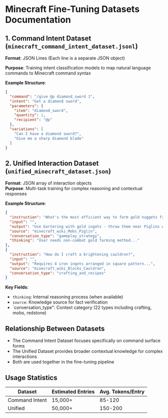 # Minecraft Fine-Tuning Datasets Documentation

## 1. Command Intent Dataset (`minecraft_command_intent_dataset.jsonl`)

**Format**: JSON Lines (Each line is a separate JSON object)

**Purpose**: Training intent classification models to map natural language commands to Minecraft command syntax

**Example Structure**:
```json
{
  "command": "/give @p diamond_sword 1",
  "intent": "Get a diamond sword",
  "parameters": {
    "item": "diamond_sword",
    "quantity": 1,
    "recipient": "@p"
  },
  "variations": [
    "Can I have a diamond sword?",
    "Give me a sharp diamond blade"
  ]
}
```

## 2. Unified Interaction Dataset (`unified_minecraft_dataset.json`)

**Format**: JSON array of interaction objects  
**Purpose**: Multi-task training for complex reasoning and contextual responses

**Example Structure**:
```json
{
  "instruction": "What's the most efficient way to farm gold nuggets from Piglins?",
  "input": "",
  "output": "Use bartering with gold ingots - throw them near Piglins while wearing gold armor...",
  "source": "minecraft_wiki_Mobs_Piglin",
  "conversation_type": "gameplay_strategy",
  "thinking": "User needs non-combat gold farming method..."
},
{
  "instruction": "How do I craft a brightening cauldron?",
  "input": "",
  "output": "Requires 4 iron ingots arranged in square pattern...",
  "source": "minecraft_wiki_Blocks_Cauldron",
  "conversation_type": "crafting_and_recipes"
}
```

**Key Fields**:
- `thinking`: Internal reasoning process (when available)
- `source`: Knowledge source for fact verification
- `conversation_type": Context category (22 types including crafting, mobs, redstone)

## Relationship Between Datasets

- The Command Intent Dataset focuses specifically on command surface forms
- The Unified Dataset provides broader contextual knowledge for complex interactions
- Both are used together in the fine-tuning pipeline

## Usage Statistics

| Dataset | Estimated Entries | Avg. Tokens/Entry |
|---------|-------------------|-------------------|
| Command Intent | 15,000+ | 85-120 |
| Unified | 50,000+ | 150-200 |
